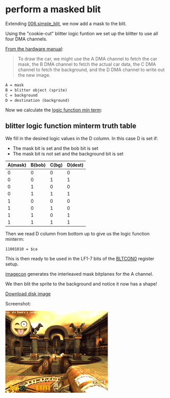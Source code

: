 perform a masked blit
=====================

Extending [006.simple_blit](../006.simple_blit), we now add a mask to the blit.

Using the "cookie-cut" blitter logic funtion we set up the blitter to use all four DMA channels.

[From the hardware manual](http://amigadev.elowar.com/read/ADCD_2.1/Hardware_Manual_guide/node011D.html):
> To draw the car, we might use the A  DMA channel  to fetch the car mask,
> the B  DMA channel  to fetch the actual car data, the C DMA channel to
> fetch the background, and the D DMA channel  to write out the new image.

  ```
A = mask
B = blitter object (sprite)
C = background
D = destination (background)
```

Now we calculate the [logic function min term](http://amigadev.elowar.com/read/ADCD_2.1/Hardware_Manual_guide/node011C.html):

blitter logic function minterm truth table
------------------------------------------
We fill in the desired logic values in the D column. In this case D is set if:
   * The mask bit is set and the bob bit is set
   * The mask bit is not set and the background bit is set

|A(mask)|B(bob)|C(bg)| D(dest)|
|-------|------|-----|--------|
|0|0|0|0| 
|0|0|1|1|
|0|1|0|0|
|0|1|1|1|
|1|0|0|0|
|1|0|1|0|
|1|1|0|1|
|1|1|1|1|

Then we read D column from bottom up to give us the logic function minterm:
  ```
11001010 = $ca
```

This is then ready to be used in the LF1-7 bits of the [BLTCON0](http://amigadev.elowar.com/read/ADCD_2.1/Hardware_Manual_guide/node001A.html) register setup.

[imagecon](../tools/imagecon) generates the interleaved mask bitplanes for the A channel.

We then blit the sprite to the background and notice it now has a shape!

[Download disk image](bin/mask_blit.adf?raw=true)

Screenshot:

![Screenshot](screenshot.png?raw=true)
